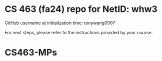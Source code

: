 # CS 463 (fa24) repo for NetID: whw3

GitHub username at initialization time: tonywang0907

For next steps, please refer to the instructions provided by your course.
# CS463-MPs
